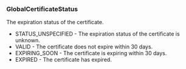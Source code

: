 ### GlobalCertificateStatus
The expiration status of the certificate.

- STATUS_UNSPECIFIED - The expiration status of the certificate is unknown.
- VALID - The certificate does not expire within 30 days.
- EXPIRING_SOON - The certificate is expiring within 30 days.
- EXPIRED - The certificate has expired.
